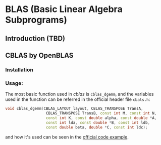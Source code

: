 # BLAS (Basic Linear Algebra Subprograms)

## Introduction (TBD)

## CBLAS by OpenBLAS

### Installation

### Usage:

The most basic function used in _cblas_ is `cblas_dgemm`, and the variables used in the function can be referred in the official header file `cbals.h`:
```cpp
void cblas_dgemm(CBLAS_LAYOUT layout, CBLAS_TRANSPOSE TransA,
                  CBLAS_TRANSPOSE TransB, const int M, const int N,
                  const int K, const double alpha, const double *A,
                  const int lda, const double *B, const int ldb,
                  const double beta, double *C, const int ldc);
```

and how it's used can be seen in the [official code example](https://github.com/xianyi/OpenBLAS/wiki/User-Manual).

